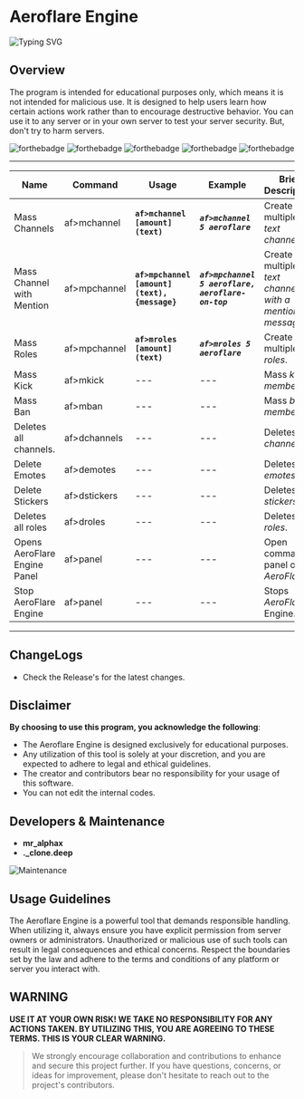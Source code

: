 # Aeroflare Engine
![Typing SVG](https://readme-typing-svg.demolab.com/?lines=One+of+the+best+Discord+nuke+Engine+⭐)
## Overview
The program is intended for educational purposes only, which means it is not intended for malicious use. It is designed to help users learn how certain actions work rather than to encourage destructive behavior. You can use it to any server or in your own server to test your server security. But, don't try to harm servers.

![forthebadge](https://forthebadge.com/images/badges/no-ragrets.svg)
![forthebadge](https://forthebadge.com/images/badges/made-with-javascript.svg) 
![forthebadge](https://forthebadge.com/images/badges/made-with-typescript.svg)
![forthebadge](http://forthebadge.com/images/badges/built-with-love.svg)
![forthebadge](https://forthebadge.com/images/badges/ctrl-c-ctrl-v.svg)

---

|Name|Command|Usage|Example|Brief Description|
|-|-|-|-|-|
| Mass Channels | af>mchannel | **`af>mchannel [amount] (text)`** | ***`af>mchannel 5 aeroflare`*** | Create multiple *text channels*. |
| Mass Channel with Mention | af>mpchannel | **`af>mpchannel [amount] (text), {message}`** | ***`af>mpchannel 5 aeroflare, aeroflare-on-top`*** | Create multiple *text channels with a mention message*. |
| Mass Roles | af>mpchannel | **`af>mroles [amount] (text)`** | ***`af>mroles 5 aeroflare`*** | Create multiple *roles*. |
| Mass Kick | af>mkick | --- | --- | Mass *kick members*. |
| Mass Ban | af>mban | --- | --- | Mass *ban members*. |
| Deletes all channels. | af>dchannels | --- | --- | Deletes *all channels*. |
| Delete Emotes | af>demotes | --- | --- | Deletes *all emotes*. |
| Delete Stickers | af>dstickers | --- | --- | Deletes all *stickers*. |
| Deletes all roles | af>droles | --- | --- | Deletes all *roles*. |
| Opens AeroFlare Engine Panel | af>panel | --- | --- | Open command panel of *AeroFlare*. |
| Stop AeroFlare Engine | af>panel | --- | --- | Stops *AeroFlare* Engine. |

---

## ChangeLogs
- Check the Release's for the latest changes.

## Disclaimer
**By choosing to use this program, you acknowledge the following**:
- The Aeroflare Engine is designed exclusively for educational purposes.
- Any utilization of this tool is solely at your discretion, and you are expected to adhere to legal and ethical guidelines.
- The creator and contributors bear no responsibility for your usage of this software.
- You can not edit the internal codes.

## Developers & Maintenance
- **mr_alphax**
- **._clone.deep**

![Maintenance](https://img.shields.io/maintenance/yes/2023)

## Usage Guidelines
The Aeroflare Engine is a powerful tool that demands responsible handling. When utilizing it, always ensure you have explicit permission from server owners or administrators. Unauthorized or malicious use of such tools can result in legal consequences and ethical concerns. Respect the boundaries set by the law and adhere to the terms and conditions of any platform or server you interact with.

## WARNING
**USE IT AT YOUR OWN RISK! WE TAKE NO RESPONSIBILITY FOR ANY ACTIONS TAKEN. BY UTILIZING THIS, YOU ARE AGREEING TO THESE TERMS. THIS IS YOUR CLEAR WARNING.**

> We strongly encourage collaboration and contributions to enhance and secure this project further. If you have questions, concerns, or ideas for improvement, please don't hesitate to reach out to the project's contributors.
